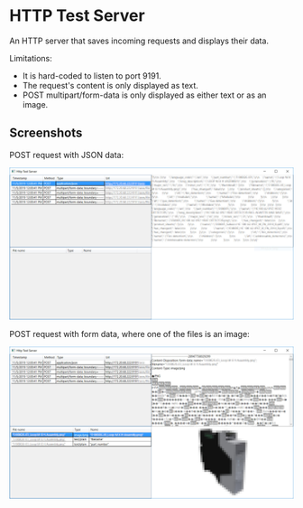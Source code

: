 # HTTP Test Server

An HTTP server that saves incoming requests and displays their data.

Limitations:

* It is hard-coded to listen to port 9191.
* The request's content is only displayed as text.
* POST multipart/form-data is only displayed as either text or as an image.

## Screenshots

POST request with JSON data:

![Screenshot 1](Screenshots/img1.jpg)

POST request with form data, where one of the files is an image:

![Screenshot 2](Screenshots/img2.jpg)
